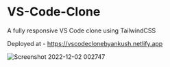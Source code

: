 # VS-Code-Clone
A fully responsive VS Code clone using TailwindCSS

Deployed at -
https://vscodeclonebyankush.netlify.app

![Screenshot 2022-12-02 002747](https://user-images.githubusercontent.com/118118102/205291670-a5ac6b3f-ebba-4da1-a66d-735919a45c4a.png)

